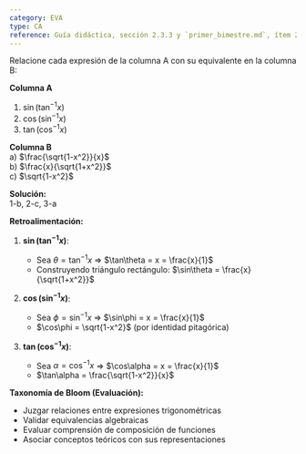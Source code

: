 ```yaml
---
category: EVA
type: CA
reference: Guía didáctica, sección 2.3.3 y `primer_bimestre.md`, ítem 29
---
```


Relacione cada expresión de la columna A con su equivalente en la columna B:

**Columna A**  
1. $\sin(\tan^{-1}x)$  
2. $\cos(\sin^{-1}x)$  
3. $\tan(\cos^{-1}x)$  

**Columna B**  
a) $\frac{\sqrt{1-x^2}}{x}$  
b) $\frac{x}{\sqrt{1+x^2}}$  
c) $\sqrt{1-x^2}$  

**Solución:**  
1-b, 2-c, 3-a  

**Retroalimentación:**  

1. **$\sin(\tan^{-1}x)$**:  
   - Sea $\theta = \tan^{-1}x$ ⇒ $\tan\theta = x = \frac{x}{1}$  
   - Construyendo triángulo rectángulo: $\sin\theta = \frac{x}{\sqrt{1+x^2}}$  

2. **$\cos(\sin^{-1}x)$**:  
   - Sea $\phi = \sin^{-1}x$ ⇒ $\sin\phi = x = \frac{x}{1}$  
   - $\cos\phi = \sqrt{1-x^2}$ (por identidad pitagórica)  

3. **$\tan(\cos^{-1}x)$**:  
   - Sea $\alpha = \cos^{-1}x$ ⇒ $\cos\alpha = x = \frac{x}{1}$  
   - $\tan\alpha = \frac{\sqrt{1-x^2}}{x}$  

**Taxonomía de Bloom (Evaluación):**  
- Juzgar relaciones entre expresiones trigonométricas  
- Validar equivalencias algebraicas  
- Evaluar comprensión de composición de funciones  
- Asociar conceptos teóricos con sus representaciones  
